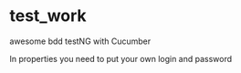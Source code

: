 # test_work
awesome bdd testNG with Cucumber

In properties you need to put your own login and password
